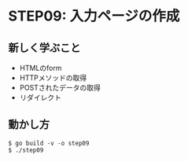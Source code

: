 # STEP09: 入力ページの作成

## 新しく学ぶこと

* HTMLのform
* HTTPメソッドの取得
* POSTされたデータの取得
* リダイレクト

## 動かし方

```
$ go build -v -o step09
$ ./step09
```
